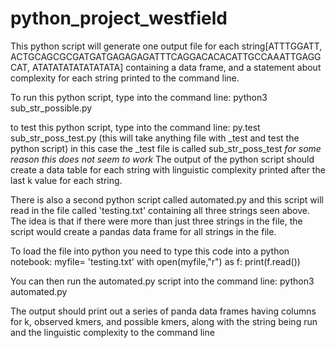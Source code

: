# python_project_westfield

This python script will generate  one output file for each string[ATTTGGATT,
ACTGCAGCGCGATGATGAGAGAGATTTCAGGACACACATTGCCAAATTGAGGCAT,
ATATATATATATATATA] containing a
data frame, and a statement about complexity for each string printed to the command line.

To run this python script, type into the command line:
python3 sub_str_possible.py

to test this python script, type into the command line:
py.test sub_str_poss_test.py
(this will take anything file with _test and test the python script)
in this case the _test file is called sub_str_poss_test
*for some reason this does not seem to work*
The output of the python script should create a data table for each string with linguistic complexity printed after the last k value for each string.


There is also a second python script called automated.py and this script will read in the file called 'testing.txt' containing all three strings seen above. The idea
is that if there were more than just three strings in the file, the script would create a pandas data frame for all strings in the file.

To load the file into python you need to type this code into a python notebook:
myfile= 'testing.txt'
with open(myfile,"r") as f:
    print(f.read())

You can then run the automated.py script into the command line:
python3 automated.py

The output should print out a series of panda data frames having columns for k, observed kmers, and possible kmers, along with the string being run and the linguistic complexity to the command line
